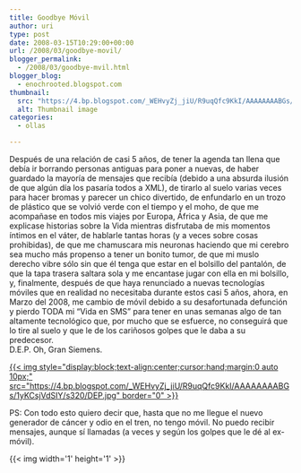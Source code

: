 ```yaml
---
title: Goodbye Móvil
author: uri
type: post
date: 2008-03-15T10:29:00+00:00
url: /2008/03/goodbye-movil/
blogger_permalink:
  - /2008/03/goodbye-mvil.html
blogger_blog:
  - enochrooted.blogspot.com
thumbnail:
  src: "https://4.bp.blogspot.com/_WEHvyZj_jiU/R9uqQfc9KkI/AAAAAAAABGs/1yKCsjVdSIY/s320/DEP.jpg"
  alt: Thumbnail image
categories:
  - ollas

---
```

Después de una relación de casi 5 años, de tener la agenda tan llena que debía ir borrando personas antiguas para poner a nuevas, de haber guardado la mayoría de mensajes que recibía (debido a una absurda ilusión de que algún día los pasaría todos a XML), de tirarlo al suelo varias veces para hacer bromas y parecer un chico divertido, de enfundarlo en un trozo de plástico que se volvió verde con el tiempo y el moho, de que me acompañase en todos mis viajes por Europa, África y Asia, de que me explicase historias sobre la Vida mientras disfrutaba de mis momentos íntimos en el váter, de hablarle tantas horas (y a veces sobre cosas prohibidas), de que me chamuscara mis neuronas haciendo que mi cerebro sea mucho más propenso a tener un bonito tumor, de que mi muslo derecho vibre sólo sin que él tenga que estar en el bolsillo del pantalón, de que la tapa trasera saltara sola y me encantase jugar con ella en mi bolsillo, y, finalmente, después de que haya renunciado a nuevas tecnologías móviles que en realidad no necesitaba durante estos casi 5 años, ahora, en Marzo del 2008, me cambio de móvil debido a su desafortunada defunción y pierdo TODA mi &#8220;Vida en SMS&#8221; para tener en unas semanas algo de tan altamente tecnológico que, por mucho que se esfuerce, no conseguirá que lo tire al suelo y que le de los cariñosos golpes que le daba a su predecesor.  
D.E.P. Oh, Gran Siemens.

[{{< img style="display:block;text-align:center;cursor:hand;margin:0 auto 10px;" src="https://4.bp.blogspot.com/_WEHvyZj_jiU/R9uqQfc9KkI/AAAAAAAABGs/1yKCsjVdSIY/s320/DEP.jpg" border="0" >}}][1]

PS: Con todo esto quiero decir que, hasta que no me llegue el nuevo generador de cáncer y odio en el tren, no tengo móvil. No puedo recibir mensajes, aunque sí llamadas (a veces y según los golpes que le dé al ex-móvil). 

<div class="blogger-post-footer">
  {{< img width='1' height='1' >}}
</div>

 [1]: https://4.bp.blogspot.com/_WEHvyZj_jiU/R9uqQfc9KkI/AAAAAAAABGs/1yKCsjVdSIY/s1600-h/DEP.jpg
